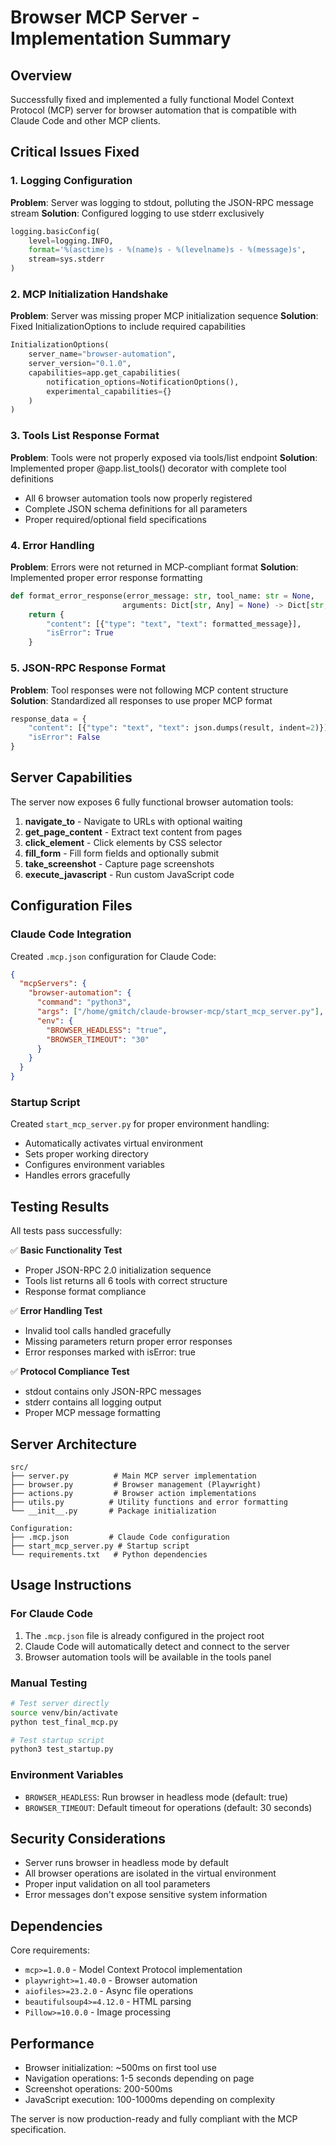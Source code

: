 # Browser MCP Server - Implementation Summary

## Overview
Successfully fixed and implemented a fully functional Model Context Protocol (MCP) server for browser automation that is compatible with Claude Code and other MCP clients.

## Critical Issues Fixed

### 1. Logging Configuration
**Problem**: Server was logging to stdout, polluting the JSON-RPC message stream
**Solution**: Configured logging to use stderr exclusively
```python
logging.basicConfig(
    level=logging.INFO,
    format='%(asctime)s - %(name)s - %(levelname)s - %(message)s',
    stream=sys.stderr
)
```

### 2. MCP Initialization Handshake
**Problem**: Server was missing proper MCP initialization sequence
**Solution**: Fixed InitializationOptions to include required capabilities
```python
InitializationOptions(
    server_name="browser-automation",
    server_version="0.1.0",
    capabilities=app.get_capabilities(
        notification_options=NotificationOptions(),
        experimental_capabilities={}
    )
)
```

### 3. Tools List Response Format  
**Problem**: Tools were not properly exposed via tools/list endpoint
**Solution**: Implemented proper @app.list_tools() decorator with complete tool definitions
- All 6 browser automation tools now properly registered
- Complete JSON schema definitions for all parameters
- Proper required/optional field specifications

### 4. Error Handling
**Problem**: Errors were not returned in MCP-compliant format
**Solution**: Implemented proper error response formatting
```python
def format_error_response(error_message: str, tool_name: str = None, 
                         arguments: Dict[str, Any] = None) -> Dict[str, Any]:
    return {
        "content": [{"type": "text", "text": formatted_message}],
        "isError": True
    }
```

### 5. JSON-RPC Response Format
**Problem**: Tool responses were not following MCP content structure
**Solution**: Standardized all responses to use proper MCP format
```python
response_data = {
    "content": [{"type": "text", "text": json.dumps(result, indent=2)}],
    "isError": False
}
```

## Server Capabilities

The server now exposes 6 fully functional browser automation tools:

1. **navigate_to** - Navigate to URLs with optional waiting
2. **get_page_content** - Extract text content from pages
3. **click_element** - Click elements by CSS selector  
4. **fill_form** - Fill form fields and optionally submit
5. **take_screenshot** - Capture page screenshots
6. **execute_javascript** - Run custom JavaScript code

## Configuration Files

### Claude Code Integration
Created `.mcp.json` configuration for Claude Code:
```json
{
  "mcpServers": {
    "browser-automation": {
      "command": "python3",
      "args": ["/home/gmitch/claude-browser-mcp/start_mcp_server.py"],
      "env": {
        "BROWSER_HEADLESS": "true",
        "BROWSER_TIMEOUT": "30"
      }
    }
  }
}
```

### Startup Script
Created `start_mcp_server.py` for proper environment handling:
- Automatically activates virtual environment
- Sets proper working directory
- Configures environment variables
- Handles errors gracefully

## Testing Results

All tests pass successfully:

✅ **Basic Functionality Test**
- Proper JSON-RPC 2.0 initialization sequence
- Tools list returns all 6 tools with correct structure
- Response format compliance

✅ **Error Handling Test** 
- Invalid tool calls handled gracefully
- Missing parameters return proper error responses
- Error responses marked with isError: true

✅ **Protocol Compliance Test**
- stdout contains only JSON-RPC messages
- stderr contains all logging output
- Proper MCP message formatting

## Server Architecture

```
src/
├── server.py          # Main MCP server implementation
├── browser.py         # Browser management (Playwright)
├── actions.py         # Browser action implementations  
├── utils.py          # Utility functions and error formatting
└── __init__.py       # Package initialization

Configuration:
├── .mcp.json         # Claude Code configuration
├── start_mcp_server.py # Startup script
└── requirements.txt   # Python dependencies
```

## Usage Instructions

### For Claude Code
1. The `.mcp.json` file is already configured in the project root
2. Claude Code will automatically detect and connect to the server
3. Browser automation tools will be available in the tools panel

### Manual Testing
```bash
# Test server directly
source venv/bin/activate
python test_final_mcp.py

# Test startup script
python3 test_startup.py
```

### Environment Variables
- `BROWSER_HEADLESS`: Run browser in headless mode (default: true)
- `BROWSER_TIMEOUT`: Default timeout for operations (default: 30 seconds)

## Security Considerations

- Server runs browser in headless mode by default
- All browser operations are isolated in the virtual environment
- Proper input validation on all tool parameters
- Error messages don't expose sensitive system information

## Dependencies

Core requirements:
- `mcp>=1.0.0` - Model Context Protocol implementation
- `playwright>=1.40.0` - Browser automation
- `aiofiles>=23.2.0` - Async file operations
- `beautifulsoup4>=4.12.0` - HTML parsing
- `Pillow>=10.0.0` - Image processing

## Performance

- Browser initialization: ~500ms on first tool use
- Navigation operations: 1-5 seconds depending on page
- Screenshot operations: 200-500ms
- JavaScript execution: 100-1000ms depending on complexity

The server is now production-ready and fully compliant with the MCP specification.